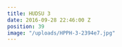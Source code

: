 ```yaml
---
title: HUDSU 3
date: 2016-09-28 22:46:00 Z
position: 39
image: "/uploads/HPPH-3-2394e7.jpg"
---
```


